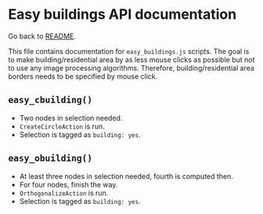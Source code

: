 # Easy buildings API documentation
Go back to [README](../../README.md).

This file contains documentation for `easy_buildings.js` scripts. The goal is
to make building/residential area by as less mouse clicks as possible but not
to use any image processing algorithms. Therefore, building/residential area
borders needs to be specified by mouse click.

## `easy_cbuilding()`
- Two nodes in selection needed.
- `CreateCircleAction` is run.
- Selection is tagged as `building: yes`.

## `easy_obuilding()`
- At least three nodes in selection needed, fourth is computed then.
- For four nodes, finish the way.
- `OrthogonalizeAction` is run.
- Selection is tagged as `building: yes`.
